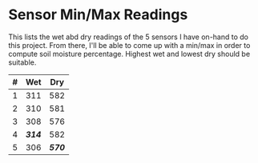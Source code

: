 # Sensor Min/Max Readings
This lists the wet abd dry readings of the 5 sensors I have on-hand to do this project.  From there, I'll be able to come up with a min/max in order to compute soil moisture percentage.  Highest wet and lowest dry should be suitable.

| # | Wet | Dry |
| -- | --- | --- |
| 1 | 311 | 582 |
| 2 | 310 | 581 |
| 3 | 308 | 576 |
| 4 | ***314*** | 582 |
| 5 | 306 | ***570*** |

